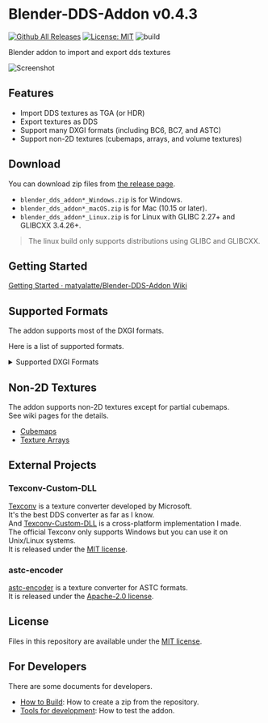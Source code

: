 # Blender-DDS-Addon v0.4.3

[![Github All Releases](https://img.shields.io/github/downloads/matyalatte/Blender-DDS-Addon/total.svg)]()
[![License: MIT](https://img.shields.io/badge/License-MIT-yellow.svg)](https://opensource.org/licenses/MIT)
![build](https://github.com/matyalatte/Blender-DDS-Addon/actions/workflows/build.yml/badge.svg)

Blender addon to import and export dds textures  
  
![Screenshot](https://user-images.githubusercontent.com/69258547/194742234-9021612e-a49e-4b92-a92c-234678b7a298.png)  

## Features

- Import DDS textures as TGA (or HDR)
- Export textures as DDS
- Support many DXGI formats (including BC6, BC7, and ASTC)
- Support non-2D textures (cubemaps, arrays, and volume textures)

## Download

You can download zip files from [the release page](https://github.com/matyalatte/Blender-DDS-Addon/releases).  

-   `blender_dds_addon*_Windows.zip` is for Windows.
-   `blender_dds_addon*_macOS.zip` is for Mac (10.15 or later).
-   `blender_dds_addon*_Linux.zip` is for Linux with GLIBC 2.27+ and GLIBCXX 3.4.26+.

> The linux build only supports distributions using GLIBC and GLIBCXX.  

## Getting Started

[Getting Started · matyalatte/Blender-DDS-Addon Wiki](https://github.com/matyalatte/Blender-DDS-Addon/wiki/Getting-Started)

## Supported Formats

The addon supports most of the DXGI formats.  
  
Here is a list of supported formats.  

<details>
<summary>Supported DXGI Formats</summary>

* BC1_UNORM
* BC1_UNORM_SRGB
* BC2_UNORM
* BC2_UNORM_SRGB
* BC3_UNORM
* BC3_UNORM_SRGB
* BC4_UNORM
* BC4_SNORM
* BC5_UNORM
* BC5_SNORM
* BC6H_UF16
* BC6H_SF16
* BC7_UNORM
* BC7_UNORM_SRGB
* R32G32B32A32_FLOAT
* R32G32B32A32_UINT
* R32G32B32A32_SINT
* R32G32B32_FLOAT
* R32G32B32_UINT
* R32G32B32_SINT
* R16G16B16A16_FLOAT
* R16G16B16A16_UNORM
* R16G16B16A16_UINT
* R16G16B16A16_SNORM
* R16G16B16A16_SINT
* R32G32_FLOAT
* R32G32_UINT
* R32G32_SINT
* D32_FLOAT_S8X24_UINT
* R10G10B10A2_UNORM
* R10G10B10A2_UINT
* R11G11B10_FLOAT
* R8G8B8A8_UNORM
* R8G8B8A8_UNORM_SRGB
* R8G8B8A8_UINT
* R8G8B8A8_SNORM
* R8G8B8A8_SINT
* R16G16_FLOAT
* R16G16_UNORM
* R16G16_UINT
* R16G16_SNORM
* R16G16_SINT
* D32_FLOAT
* R32_FLOAT
* R32_UINT
* R32_SINT
* D24_UNORM_S8_UINT
* R8G8_UNORM
* R8G8_UINT
* R8G8_SNORM
* R8G8_SINT
* R16_FLOAT
* D16_UNORM
* R16_UNORM
* R16_UINT
* R16_SNORM
* R16_SINT
* R8_UNORM
* R8_UINT
* R8_SNORM
* R8_SINT
* A8_UNORM
* R1_UNORM
* R9G9B9E5_SHAREDEXP
* R8G8_B8G8_UNORM
* G8R8_G8B8_UNORM
* B5G6R5_UNORM
* B5G5R5A1_UNORM
* B8G8R8A8_UNORM
* B8G8R8X8_UNORM
* R10G10B10_XR_BIAS_A2_UNORM
* B8G8R8A8_UNORM_SRGB
* B8G8R8X8_UNORM_SRGB
* B4G4R4A4_UNORM
* A4B4G4R4_UNORM
* ASTC_4X4_UNORM
* ASTC_4X4_UNORM_SRGB
* ASTC_5X4_UNORM
* ASTC_5X4_UNORM_SRGB
* ASTC_5X5_UNORM
* ASTC_5X5_UNORM_SRGB
* ASTC_6X5_UNORM
* ASTC_6X5_UNORM_SRGB
* ASTC_6X6_UNORM
* ASTC_6X6_UNORM_SRGB
* ASTC_8X5_UNORM
* ASTC_8X5_UNORM_SRGB
* ASTC_8X6_UNORM
* ASTC_8X6_UNORM_SRGB
* ASTC_8X8_UNORM
* ASTC_8X8_UNORM_SRGB
* ASTC_10X5_UNORM
* ASTC_10X5_UNORM_SRGB
* ASTC_10X6_UNORM
* ASTC_10X6_UNORM_SRGB
* ASTC_10X8_UNORM
* ASTC_10X8_UNORM_SRGB
* ASTC_10X10_UNORM
* ASTC_10X10_UNORM_SRGB
* ASTC_12X10_UNORM
* ASTC_12X10_UNORM_SRGB
* ASTC_12X12_UNORM
* ASTC_12X12_UNORM_SRGB

</details>

## Non-2D Textures
The addon supports non-2D textures except for partial cubemaps.  
See wiki pages for the details.  

- [Cubemaps](https://github.com/matyalatte/Blender-DDS-Addon/wiki/Cubemaps)  
- [Texture Arrays](https://github.com/matyalatte/Blender-DDS-Addon/wiki/Texture-Arrays)  

## External Projects

### Texconv-Custom-DLL

[Texconv](https://github.com/microsoft/DirectXTex/wiki/Texconv)
is a texture converter developed by Microsoft.  
It's the best DDS converter as far as I know.  
And [Texconv-Custom-DLL](https://github.com/matyalatte/Texconv-Custom-DLL) is a cross-platform implementation I made.  
The official Texconv only supports Windows but you can use it on Unix/Linux systems.  
It is released under the [MIT license](../LICENSE).

### astc-encoder

[astc-encoder](https://github.com/ARM-software/astc-encoder) is a texture converter for ASTC formats.  
It is released under the [Apache-2.0 license](https://github.com/ARM-software/astc-encoder?tab=Apache-2.0-1-ov-file#readme).

## License

Files in this repository are available under the [MIT license](../LICENSE).

## For Developers

There are some documents for developers.

- [How to Build](./How-To-Build.md): How to create a zip from the repository.
- [Tools for development](./For-Dev.md): How to test the addon.
